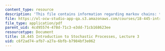 ```yaml
---
content_type: resource
description: 'This file contains information regarding markov chains: time-reversal.'
file: https://ol-ocw-studio-app-qa.s3.amazonaws.com/courses/18-445-introduction-to-stochastic-processes-spring-2015/c6f2ad74afb7a27a6bfbb7984bf3e062_MIT18_445S15_lecture3.pdf
file_type: application/pdf
parent_uid: 4cd95574-478d-71c3-e3dd-71cb168623ee
resourcetype: Document
title: 18.445 Introduction to Stochastic Processes, Lecture 3
uid: c6f2ad74-afb7-a27a-6bfb-b7984bf3e062
---
```


